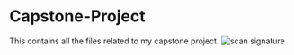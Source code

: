 # Capstone-Project
This contains all the files related to my capstone project.
![scan signature](https://github.com/user-attachments/assets/a8009567-1d62-4fb8-9357-134b3b938e10)
